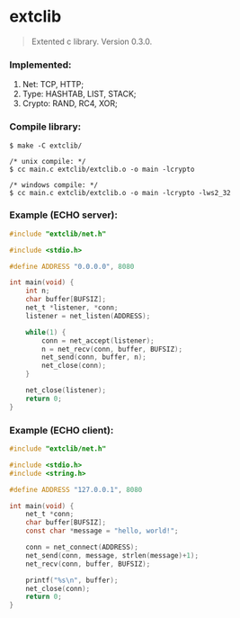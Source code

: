 # extclib
> Extented c library. Version 0.3.0.

### Implemented:
1. Net: TCP, HTTP;
2. Type: HASHTAB, LIST, STACK;
3. Crypto: RAND, RC4, XOR;

### Compile library:
```
$ make -C extclib/

/* unix compile: */
$ cc main.c extclib/extclib.o -o main -lcrypto

/* windows compile: */
$ cc main.c extclib/extclib.o -o main -lcrypto -lws2_32
```

### Example (ECHO server):
```c
#include "extclib/net.h"

#include <stdio.h>

#define ADDRESS "0.0.0.0", 8080

int main(void) {
	int n;
	char buffer[BUFSIZ];
	net_t *listener, *conn;
	listener = net_listen(ADDRESS);

	while(1) {
		conn = net_accept(listener);
		n = net_recv(conn, buffer, BUFSIZ);
		net_send(conn, buffer, n);
		net_close(conn);
	}

	net_close(listener);
	return 0;
}
```

### Example (ECHO client):
```c
#include "extclib/net.h"

#include <stdio.h>
#include <string.h>

#define ADDRESS "127.0.0.1", 8080

int main(void) {
	net_t *conn;
	char buffer[BUFSIZ];
	const char *message = "hello, world!";

	conn = net_connect(ADDRESS);
	net_send(conn, message, strlen(message)+1);
	net_recv(conn, buffer, BUFSIZ);

	printf("%s\n", buffer);
	net_close(conn);
	return 0;
}
```
